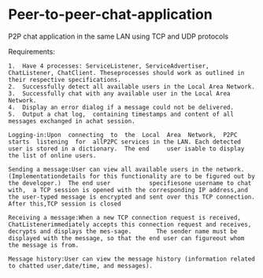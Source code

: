 # Peer-to-peer-chat-application
P2P chat application in the same LAN using TCP and UDP protocols

Requirements:

    1.  Have 4 processes: ServiceListener, ServiceAdvertiser, ChatListener, ChatClient. Theseprocesses should work as outlined in their respective specifications.
    2.  Successfully detect all available users in the Local Area Network.
    3.  Successfully chat with any available user in the Local Area Network.
    4.  Display an error dialog if a message could not be delivered.
    5.  Output a chat log,  containing timestamps and content of all messages exchanged in achat session.
    
    Logging-in:Upon  connecting  to  the  Local  Area  Network,  P2PC  starts  listening  for  allP2PC services in the LAN. Each detected user is stored in a dictionary.  The end     user isable to display the list of online users.
    
    Sending a message:User can view all available users in the network.  (Implementationdetails for this functionality are to be figured out by the developer.)  The end user           specifiesone username to chat with,  a TCP session is opened with the corresponding IP address,and the user-typed message is encrypted and sent over this TCP connection.           After this,TCP session is closed
    
    Receiving a message:When a new TCP connection request is received, ChatListenerimmediately accepts this connection request and receives, decrypts and displays the mes-sage.       The sender name must be displayed with the message, so that the end user can figureout whom the message is from.
    
    Message history:User can view the message history (information related to chatted user,date/time, and messages).
    
    
